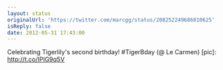 ```yaml
---
layout: status
originalUrl: 'https://twitter.com/marcgg/status/208252249686810625'
isReply: false
date: 2012-05-31 17:43:00
---
```


Celebrating Tigerlily's second birthday! #TigerBday (@ Le Carmen) [pic]: http://t.co/IPIG9q5V
